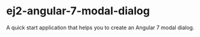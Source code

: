 # ej2-angular-7-modal-dialog
A quick start application that helps you to create an Angular 7 modal dialog.
